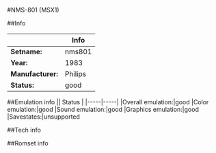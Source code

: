 #NMS-801 (MSX1)

##Info

||Info|
|-----|-----|
|**Setname:**|nms801
|**Year:**|1983
|**Manufacturer:**|Philips
|**Status:**|good

##Emulation info
|| Status |
|-----|-----|
|Overall emulation:|good
|Color emulation:|good
|Sound emulation:|good
|Graphics emulation:|good
|Savestates:|unsupported

##Tech info

##Romset info

<!--- START OF EDITED COMMENT DO NOT TOUCH TEXT ABOVE-->

